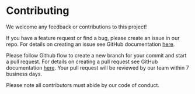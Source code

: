 # Contributing

We welcome any feedback or contributions to this project!

If you have a feature request or find a bug, please create an issue in our repo. For details on creating an issue see GitHub documentation [here](https://help.github.com/en/github/managing-your-work-on-github/creating-an-issue).

Please follow Github flow to create a new branch for your commit and start a pull request. For details on creating a pull request see GitHub documentation [here](https://help.github.com/en/github/collaborating-with-issues-and-pull-requests/creating-a-pull-request). Your pull request will be reviewed by our team within 7 business days.

Please note all contributors must abide by our code of conduct.
